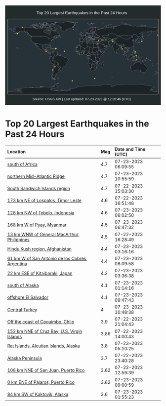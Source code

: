 ![Map](./map.png)

# Top 20 Largest Earthquakes in the Past 24 Hours

| Location | Mag | Date and Time (UTC) |
|:---|:---|:---|
| [south of Africa](https://earthquake.usgs.gov/earthquakes/eventpage/us7000khrb) | 4.7 | 07-23-2023 06:09:55 |
| [northern Mid-Atlantic Ridge](https://earthquake.usgs.gov/earthquakes/eventpage/us7000khsg) | 4.7 | 07-23-2023 10:55:59 |
| [South Sandwich Islands region](https://earthquake.usgs.gov/earthquakes/eventpage/us7000khmu) | 4.7 | 07-22-2023 15:03:30 |
| [173 km NE of Lospalos, Timor Leste](https://earthquake.usgs.gov/earthquakes/eventpage/us7000khn7) | 4.6 | 07-22-2023 16:51:48 |
| [128 km NW of Tobelo, Indonesia](https://earthquake.usgs.gov/earthquakes/eventpage/us7000khr9) | 4.6 | 07-23-2023 06:02:50 |
| [168 km W of Pyay, Myanmar](https://earthquake.usgs.gov/earthquakes/eventpage/us7000khrq) | 4.5 | 07-23-2023 06:47:32 |
| [13 km WNW of General MacArthur, Philippines](https://earthquake.usgs.gov/earthquakes/eventpage/us7000khn9) | 4.5 | 07-22-2023 16:28:49 |
| [Hindu Kush region, Afghanistan](https://earthquake.usgs.gov/earthquakes/eventpage/us7000khqq) | 4.4 | 07-23-2023 03:16:16 |
| [61 km W of San Antonio de los Cobres, Argentina](https://earthquake.usgs.gov/earthquakes/eventpage/us7000khrv) | 4.4 | 07-23-2023 08:09:58 |
| [22 km ESE of Kitaibaraki, Japan](https://earthquake.usgs.gov/earthquakes/eventpage/us7000khqs) | 4.2 | 07-23-2023 03:36:38 |
| [south of Alaska](https://earthquake.usgs.gov/earthquakes/eventpage/ak0239debcf6) | 4.1 | 07-23-2023 01:14:16 |
| [offshore El Salvador](https://earthquake.usgs.gov/earthquakes/eventpage/us7000khs9) | 4.1 | 07-23-2023 09:47:43 |
| [Central Turkey](https://earthquake.usgs.gov/earthquakes/eventpage/us7000khse) | 4 | 07-23-2023 10:48:38 |
| [Off the coast of Coquimbo, Chile](https://earthquake.usgs.gov/earthquakes/eventpage/us7000khp7) | 3.9 | 07-22-2023 21:04:43 |
| [152 km NNE of Cruz Bay, U.S. Virgin Islands](https://earthquake.usgs.gov/earthquakes/eventpage/pr2023203001) | 3.86 | 07-22-2023 14:00:43 |
| [Rat Islands, Aleutian Islands, Alaska](https://earthquake.usgs.gov/earthquakes/eventpage/us7000khqz) | 3.8 | 07-23-2023 05:10:25 |
| [Alaska Peninsula](https://earthquake.usgs.gov/earthquakes/eventpage/ak0239c4120l) | 3.7 | 07-22-2023 23:40:28 |
| [108 km NNE of San Juan, Puerto Rico](https://earthquake.usgs.gov/earthquakes/eventpage/pr2023203000) | 3.62 | 07-22-2023 12:59:39 |
| [0 km ENE of Pájaros, Puerto Rico](https://earthquake.usgs.gov/earthquakes/eventpage/pr2023204000) | 3.62 | 07-23-2023 09:00:59 |
| [84 km SW of Kaktovik, Alaska](https://earthquake.usgs.gov/earthquakes/eventpage/ak0239dek2ki) | 3.6 | 07-23-2023 01:55:23 |
